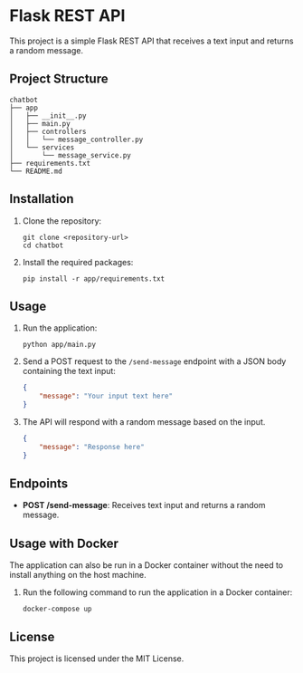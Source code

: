 # Flask REST API

This project is a simple Flask REST API that receives a text input and returns a random message. 

## Project Structure

```
chatbot
├── app
│   ├── __init__.py
│   ├── main.py
│   ├── controllers
│   │   └── message_controller.py
│   └── services
│       └── message_service.py
├── requirements.txt
└── README.md
```

## Installation

1. Clone the repository:
   ```
   git clone <repository-url>
   cd chatbot
   ```

2. Install the required packages:
   ```
   pip install -r app/requirements.txt
   ```

## Usage

1. Run the application:
   ```
   python app/main.py
   ```

2. Send a POST request to the `/send-message` endpoint with a JSON body containing the text input:
   ```json
   {
       "message": "Your input text here"
   }
   ```

3. The API will respond with a random message based on the input.
   ```json
   {
       "message": "Response here"
   }
   ```

## Endpoints

- **POST /send-message**: Receives text input and returns a random message.

## Usage with Docker

The application can also be run in a Docker container without the need to install anything on the host machine.

1. Run the following command to run the application in a Docker container:
   ```
   docker-compose up
   ```

## License

This project is licensed under the MIT License.

